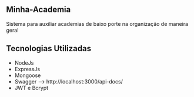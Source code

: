 ## Minha-Academia
Sistema para auxiliar academias de baixo porte na organização de maneira geral

## Tecnologias Utilizadas
* NodeJs
* ExpressJs
* Mongoose
* Swagger --> http://localhost:3000/api-docs/
* JWT e Bcrypt
